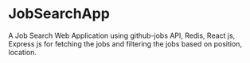 # JobSearchApp

A Job Search Web Application using github-jobs API, Redis, React js, Express js for fetching the jobs and filtering the jobs based on position, location. 
